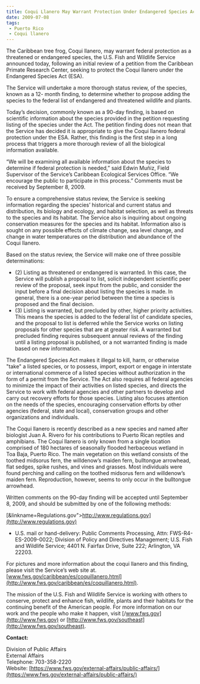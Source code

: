 ```yaml
---
title: Coqui Llanero May Warrant Protection Under Endangered Species Act
date: 2009-07-08
tags:
 - Puerto Rico
 - Coqui llanero
---
```


The Caribbean tree frog, Coqui llanero, may warrant federal protection as a threatened or endangered species, the U.S. Fish and Wildlife Service announced today, following an initial review of a petition from the Caribbean Primate Research Center, seeking to protect the Coqui llanero under the Endangered Species Act (ESA).

The Service will undertake a more thorough status review, of the species, known as a 12- month finding, to determine whether to propose adding the species to the federal list of endangered and threatened wildlife and plants.

Today’s decision, commonly known as a 90-day finding, is based on scientific information about the species provided in the petition requesting listing of the species under the Act. The petition finding does not mean that the Service has decided it is appropriate to give the Coqui llanero federal protection under the ESA. Rather, this finding is the first step in a long process that triggers a more thorough review of all the biological information available.

“We will be examining all available information about the species to determine if federal protection is needed,” said Edwin Muñiz, Field Supervisor of the Service’s Caribbean Ecological Services Office. “We encourage the public to participate in this process.” Comments must be received by September 8, 2009.

To ensure a comprehensive status review, the Service is seeking information regarding the species’ historical and current status and distribution, its biology and ecology, and habitat selection, as well as threats to the species and its habitat. The Service also is inquiring about ongoing conservation measures for the species and its habitat. Information also is sought on any possible effects of climate change, sea level change, and change in water temperatures on the distribution and abundance of the Coqui llanero.

Based on the status review, the Service will make one of three possible determinations:

*   (2) Listing as threatened or endangered is warranted. In this case, the Service will publish a proposal to list, solicit independent scientific peer review of the proposal, seek input from the public, and consider the input before a final decision about listing the species is made. In general, there is a one-year period between the time a species is proposed and the final decision.
*   (3) Listing is warranted, but precluded by other, higher priority activities. This means the species is added to the federal list of candidate species, and the proposal to list is deferred while the Service works on listing proposals for other species that are at greater risk. A warranted but precluded finding requires subsequent annual reviews of the finding until a listing proposal is published, or a not warranted finding is made based on new information.

The Endangered Species Act makes it illegal to kill, harm, or otherwise "take" a listed species, or to possess, import, export or engage in interstate or international commerce of a listed species without authorization in the form of a permit from the Service. The Act also requires all federal agencies to minimize the impact of their activities on listed species, and directs the Service to work with federal agencies and other partners to develop and carry out recovery efforts for those species. Listing also focuses attention on the needs of the species, encouraging conservation efforts by other agencies (federal, state and local), conservation groups and other organizations and individuals.

The Coqui llanero is recently described as a new species and named after biologist Juan A. Rivero for his contributions to Puerto Rican reptiles and amphibians. The Coquí llanero is only known from a single location comprised of 180 hectares of seasonally flooded herbaceous wetland in Toa Baja, Puerto Rico. The main vegetation on this wetland consists of the toothed midsorus fern, the willdenow’s maiden fern, bulltongue arrowhead, flat sedges, spike rushes, and vines and grasses. Most individuals were found perching and calling on the toothed midsorus fern and willdenow’s maiden fern. Reproduction, however, seems to only occur in the bulltongue arrowhead.

Written comments on the 90-day finding will be accepted until September 8, 2009, and should be submitted by one of the following methods:

[&linkname=Regulations.gov">http://www.regulations.gov](http://www.regulations.gov)

*   U.S. mail or hand-delivery: Public Comments Processing, Attn: FWS-R4-ES-2009-0022; Division of Policy and Directives Management; U.S. Fish and Wildlife Service; 4401 N. Fairfax Drive, Suite 222; Arlington, VA 22203.

For pictures and more information about the coqui llanero and this finding, please visit the Service’s web site at. [www.fws.gov/caribbean/es/coquillanero.html](http://www.fws.gov/caribbean/es/coquillanero.html).

The mission of the U.S. Fish and Wildlife Service is working with others to conserve, protect and enhance fish, wildlife, plants and their habitats for the continuing benefit of the American people. For more information on our work and the people who make it happen, visit [/www.fws.gov](http://www.fws.gov) or [http://www.fws.gov/southeast](http://www.fws.gov/southeast).

**Contact:**

Division of Public Affairs  
External Affairs  
Telephone: 703-358-2220  
Website: [https://www.fws.gov/external-affairs/public-affairs/](https://www.fws.gov/external-affairs/public-affairs/)
